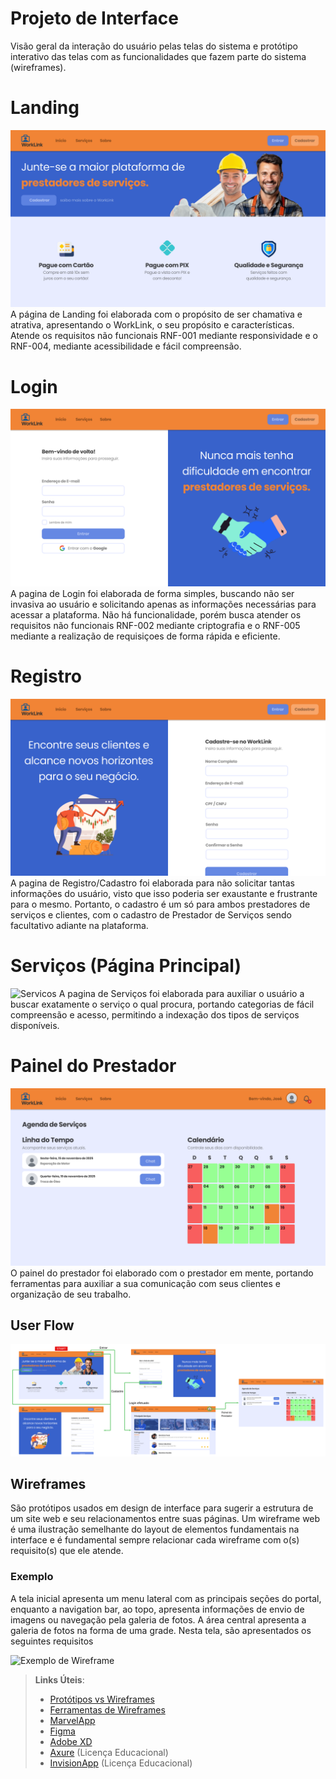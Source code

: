 
# Projeto de Interface

Visão geral da interação do usuário pelas telas do sistema e protótipo interativo das telas com as funcionalidades que fazem parte do sistema (wireframes).

# Landing
![Landing](img/pages/landing.png)
A página de Landing foi elaborada com o propósito de ser chamativa e atrativa, apresentando o WorkLink, o seu propósito e características.
Atende os requisitos não funcionais RNF-001 mediante responsividade e o RNF-004, mediante acessibilidade e fácil compreensão.

# Login
![Login](img/pages/login.png)
A pagina de Login foi elaborada de forma simples, buscando não ser invasiva ao usuário e solicitando apenas as informações necessárias para acessar a plataforma.
Não há funcionalidade, porém busca atender os requisitos não funcionais RNF-002	mediante criptografia e o RNF-005	mediante a realização de requisiçoes de forma rápida e eficiente.

# Registro
![Registro](img/pages/register.png)
A pagina de Registro/Cadastro foi elaborada para não solicitar tantas informações do usuário, visto que isso poderia ser exaustante e frustrante para o mesmo. Portanto, o cadastro é um só para ambos prestadores de serviços e clientes, com o cadastro de Prestador de Serviços sendo facultativo adiante na plataforma.

# Serviços (Página Principal)
![Servicos](img/pages/serviços.png)
A pagina de Serviços foi elaborada para auxiliar o usuário a buscar exatamente o serviço o qual procura, portando categorias de fácil compreensão e acesso, permitindo a indexação dos tipos de serviços disponíveis.

# Painel do Prestador
![Painel do Prestador](img/pages/painel.png)
O painel do prestador foi elaborado com o prestador em mente, portando ferramentas para auxiliar a sua comunicação com seus clientes e organização de seu trabalho.

## User Flow

![UserFlow](img/charts/userflow.png)

## Wireframes

São protótipos usados em design de interface para sugerir a estrutura de um site web e seu relacionamentos entre suas páginas. Um wireframe web é uma ilustração semelhante do layout de elementos fundamentais na interface e é fundamental sempre relacionar cada wireframe com o(s) requisito(s) que ele atende.

### Exemplo

A tela inicial apresenta um menu lateral com as principais seções do portal, enquanto a navigation bar, ao topo, apresenta informações de envio de imagens ou navegação pela galeria de fotos. A área central apresenta a galeria de fotos na forma de uma grade. Nesta tela, são apresentados os seguintes requisitos

![Exemplo de Wireframe](img/wireframe-example.png)

 
> **Links Úteis**:
> - [Protótipos vs Wireframes](https://www.nngroup.com/videos/prototypes-vs-wireframes-ux-projects/)
> - [Ferramentas de Wireframes](https://rockcontent.com/blog/wireframes/)
> - [MarvelApp](https://marvelapp.com/developers/documentation/tutorials/)
> - [Figma](https://www.figma.com/)
> - [Adobe XD](https://www.adobe.com/br/products/xd.html#scroll)
> - [Axure](https://www.axure.com/edu) (Licença Educacional)
> - [InvisionApp](https://www.invisionapp.com/) (Licença Educacional)
